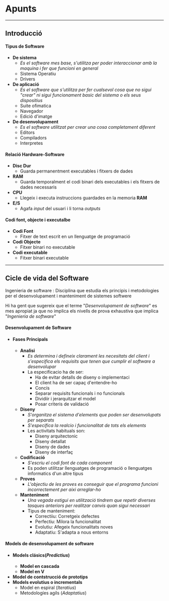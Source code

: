 # Apunts

---

## Introducció


#### Tipus de Software

- **De sistema**
    - *Es el software mes base, s'utilitza per poder interaccionar amb la maquina i fer que funcioni en general* 
    - Sistema Operatiu
    - Drivers
- **De aplicació**
    - *Es el software que s'utilitza per fer cualsevol cosa que no sigui "crear" ni sigui funcionament basic del sistema o els seus dispositius*
    - Suite ofimatica
    - Navegador
    - Edició d'imatge
- **De desenvolupament**
    - *Es el software utilitzat per crear una cosa completament diferent* 
    - Editors
    - Compiladors
    - Interpretes

#### Relació Hardware-Software
+ **Disc Dur**
    + Guarda permanentment executables i fitxers de dades
+ **RAM**
    + Guarda temporalment el codi binari dels executables i els fitxers de dades necessaris
+ **CPU**
    + Llegeix i executa instruccions guardades en la memoria **RAM**
+ **E/S**
    + Agafa *input* del usuari i li torna *outputs*

#### Codi font, objecte i executalbe

* **Codi Font**
    * Fitxer de text escrit en un llenguatge de programació
* **Codi Objecte**
    * Fitxer binari no executable
* **Codi executable**
    * Fitxer binari executable

---

## Cicle de vida del Software
Ingenieria de software
: Disciplina que estudia els principis i metodologies per el desenvolupament i manteniment de sistemes softwere

Hi ha gent que sugereix que el terme "*Desenvolupament de software*" es mes apropiat ja que no implica els nivells de 
prova exhaustiva que implica "*Ingenieria de software*"


#### Desenvolupament de Software
+ #### Fases Principals
    + **Analisi**
        + *Es determina i defineix clarament les necesitats del client i s'especifica els requisits que tenen que cumplir el software a desenvolupar*
        + La especificacio ha de ser:
            + Ha de evitar detalls de diseny o implementaci   
            + El client ha de ser capaç d'entendre-ho
            + Concís
            + Separar requisits funcionals i no funcionals
            + Dividiir i jerarquitzar el model
            + Posar criteris de validació
    + **Diseny**
        + *S'organitza el sistema d'elements  que poden ser desenvolupats per separats*
        + *S'especifica la realcio i funcionalitat de tots els elements*
        + Les activitats habituals son:
            + Diseny arquitectonic
            + Diseny detallat
            + Diseny de dades
            + Diseny de interfaç
    + **Codificació**
        + *S'escriu el codi font de cada component*
        + Es poden utilitzar llenguatges de programació o llenguatges informatics d'un altre tipus
    + **Proves**
        + *L'objectiu de les proves es conseguir que el programa funcioni incorrectement per aixi arreglar-ho* 
    + **Manteniment**
        + *Una vegada estigui en utilització tindrem que repetir diverses tasques anteriors per realitzar canvis quan sigui necessari*
        + Tipus de manteniment:
            + Correctiiu: Corretgeix defectes 
            + Perfectiu: Milora la funcionalitat
            + Evolutiu: Afegeix funcionalitats noves
            + Adaptatiu: S'adapta a nous entorns
#### Models de desenvolupament de software

+ #### Models clásics(*Predictius*)
    + **Model en cascada**
    + **Model en V**
+ **Model de contstrucció de prototips**
+ **Models evolutius o incrementals**
    + Model en espiral (*Iteratius*)
    + Metodologíes agils (*Adaptatius*)
